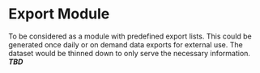# Export Module

To be considered as a module with predefined export lists. This could be generated once daily or on demand data exports for external use. The dataset would be thinned down to only serve the necessary information. _**TBD**_
